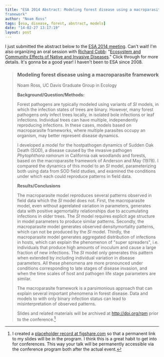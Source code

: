 ```yaml
---
title: "ESA 2014 Abstract: Modeling forest disease using a macroparasite
framework"
author: "Noam Ross"
tags: [esa, disease, forest, abstract, models]
date: "14-02-27 13:17:19"
layout: post
--- 
```



I just submitted the abstract below to the [ESA 2014
meeting](http://www.esa.org/sacramento/). Can't wait! I'm also
organizing an oral session with [Richard
Cobb](https://sites.google.com/a/ucdavis.edu/richard-cobb/): "[Ecosystem
and Community Effects of Native and Invasive
Diseases](http://esa.org/am/organizedorals/#id2743)." Click through for
more details. It's gonna be a good year! I haven't been to ESA since
2008.

> ### Modeling forest disease using a macroparasite framework
>
> Noam Ross, UC Davis Graduate Group in Ecology
>
> **Background/Question/Methods:**
>
> Forest pathogens are typically modeled using variants of *SI* models,
> in which the infection states of trees are binary. However, many
> forest pathogens only infect trees locally, in isolated bole
> infections or leaf infections. Individual trees can have multiple,
> independently reproducing infections. In these cases, models based on
> macroparasite frameworks, where multiple parasites occupy an organism,
> may better represent disease dynamics.
>
> I developed a model for the host­pathogen dynamics of Sudden Oak Death
> (SOD), a disease caused by the invasive pathogen *Phytophthora
> ramorum* in California oak woodlands and forests, based on the
> macroparasite framework of Anderson and May (1978). I compared the
> dynamics of this model to an *SI* model, parameterizing both using
> data from SOD field studies, and examined the conditions under which
> each could reproduce patterns in field data.
>
> **Results/Conclusions**
>
> The macroparasite model reproduces several patterns observed in field
> data which the *SI* model does not. First, the macroparasite model,
> even without age­related variation in parameters, generates data with
> positive age­mortality relationships due to accumulating infections in
> older trees. The *SI* model requires explicit age structure in model
> parameters to produce similar patterns. Secondly, the macroparasite
> model generates observed density­mortality patterns, which can not be
> produced by the *SI* model. Thirdly, the macroparasite model generates
> aggregated distribution of infections in hosts, which can explain the
> phenomenon of "super spreaders", i.e. individuals that produce high
> amounts of inoculum and cause a large fraction of new infections. The
> *SI* model only generates this pattern when extended by including
> individual variation in disease parameters. All these phenomena are
> more pronounced under conditions corresponding to late stages of
> disease invasion, and when the time scales of host and pathogen life
> stage parameters are similar.
>
> The macroparasite framework is a parsimonious approach that can
> explain several important phenomena in forest disease. Data and models
> to with only binary infection status can lead to misinterpretation of
> observed patterns.
>
> Slides and related materials will be archived at <http://doi.org/rpm>
> prior to the conference.[^1]

[^1]: I created a [placeholder record at
    figshare.com](http://doi.org/rpm) so that a permanent link to my
    slides will be in the program. I think this is a great habit to get
    into for conferences. This way your talk will be permanently
    accessible via the conference program both after the actual event.

